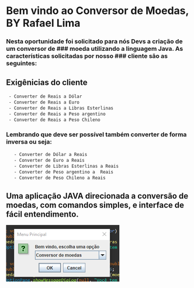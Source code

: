 # Bem vindo ao Conversor de Moedas, BY Rafael Lima

### Nesta oportunidade foi solicitado para nós Devs a criação de um conversor de ### moeda utilizando a linguagem Java. As características solicitadas por nosso ### cliente são as seguintes:


## Exigênicias do cliente
     - Converter de Reais a Dólar
     - Converter de Reais a Euro
     - Converter de Reais a Libras Esterlinas
     - Converter de Reais a Peso argentino
     - Converter de Reais a Peso Chileno
### Lembrando que deve ser possível também converter de forma inversa ou seja:

       - Converter de Dólar a Reais
       - Converter de Euro a Reais
       - Converter de Libras Esterlinas a Reais
       - Converter de Peso argentino a  Reais
       - Converter de Peso Chileno a Reais


## Uma aplicação JAVA direcionada a conversão de moedas, com comandos simples, e interface de fácil entendimento.

![tela inicial](../images/tela_inicial_conversor.png)

